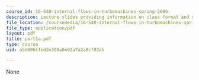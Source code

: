 ```yaml
---
course_id: 16-540-internal-flows-in-turbomachines-spring-2006
description: Lecture slides providing information on class format and structure.
file_location: /coursemedia/16-540-internal-flows-in-turbomachines-spring-2006/a5d006ffbd2e389a0e02a7a2a8cf83a5_part1a.pdf
file_type: application/pdf
layout: pdf
title: part1a.pdf
type: course
uid: a5d006ffbd2e389a0e02a7a2a8cf83a5

---
```

None